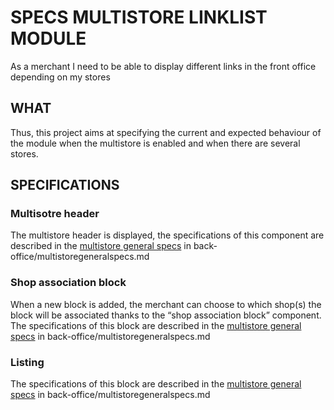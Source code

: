 # SPECS MULTISTORE LINKLIST MODULE

As a merchant I need to be able to display different links in the front office depending on my stores

## WHAT

Thus, this project aims at specifying the current and expected behaviour of the module when the multistore is enabled and when there are several stores.

## SPECIFICATIONS

### Multisotre header
The multistore header is displayed, the specifications of this component are described in the [multistore general specs](../../back-office/multistoregeneralspecs.md#multistore-header-only-from-178) in back-office/multistoregeneralspecs.md

### Shop association block
When a new block is added, the merchant can choose to which shop(s) the block will be associated thanks to the “shop association block” component.<br/>
The specifications of this block are described in the [multistore general specs](../../back-office/multistoregeneralspecs.md#shop-association-block) in back-office/multistoregeneralspecs.md

### Listing
The specifications of this block are described in the [multistore general specs](../../back-office/multistoregeneralspecs.md#actions-in-the-lisitngs-grids) in back-office/multistoregeneralspecs.md
